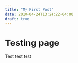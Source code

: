 ```yaml
---
title: "My First Post"
date: 2018-04-24T13:24:22-04:00
draft: true
---
```


# Testing page
Test test test

